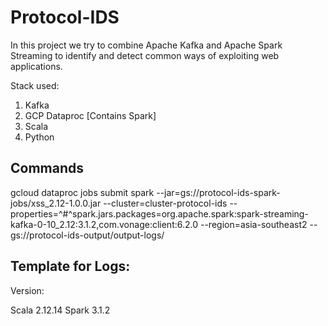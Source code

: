 # Protocol-IDS


In this project we try to combine Apache Kafka and Apache Spark Streaming to identify and detect common ways of exploiting web applications.


Stack used:

1) Kafka
2) GCP Dataproc [Contains Spark]
3) Scala 
4) Python


## Commands

gcloud dataproc jobs submit spark --jar=gs://protocol-ids-spark-jobs/xss_2.12-1.0.0.jar --cluster=cluster-protocol-ids --properties=^#^spark.jars.packages=org.apache.spark:spark-streaming-kafka-0-10_2.12:3.1.2,com.vonage:client:6.2.0 --region=asia-southeast2 -- gs://protocol-ids-output/output-logs/



## Template for Logs:


Version: 

  Scala 2.12.14
  Spark 3.1.2
